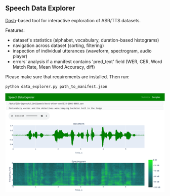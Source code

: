 Speech Data Explorer
--------------------

[Dash](https://plotly.com/dash/)-based tool for interactive exploration of ASR/TTS datasets. 

Features:
- dataset's statistics (alphabet, vocabulary, duration-based histograms)
- navigation across dataset (sorting, filtering)
- inspection of individual utterances (waveform, spectrogram, audio player)
- errors' analysis if a manifest contains 'pred_text' field (WER, CER, Word Match Rate, Mean Word Accuracy, diff)

Please make sure that requirements are installed. Then run:
```
python data_explorer.py path_to_manifest.json
```

![Speech Data Explorer](screenshot.png)
